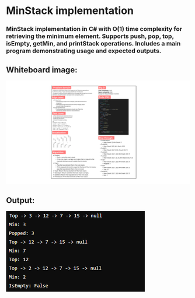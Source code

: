 # MinStack implementation
### MinStack implementation in C# with O(1) time complexity for retrieving the minimum element. Supports push, pop, top, isEmpty, getMin, and printStack operations. Includes a main program demonstrating usage and expected outputs.
## Whiteboard image:
![Reverse Stack](min-stack.png)

## Output:
![Code run](output.png)